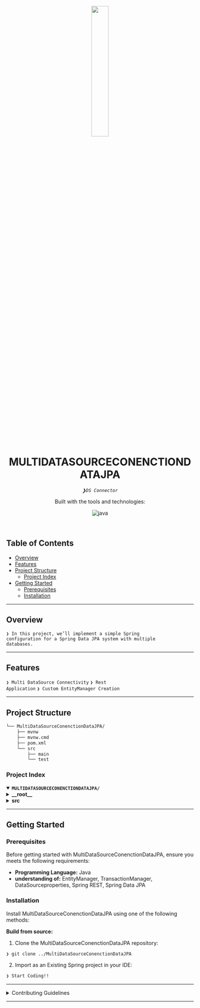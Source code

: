 <p align="center">
    <img src="https://www.svgrepo.com/show/224779/center-alignment-alignment.svg" align="center" width="30%">
</p>
<p align="center"><h1 align="center">MULTIDATASOURCECONENCTIONDATAJPA</h1></p>
<p align="center">
	<em><code>❯DS Connector</code></em>
</p>
<p align="center">
	<!-- local repository, no metadata badges. --></p>
<p align="center">Built with the tools and technologies:</p>
<p align="center">
	<img src="https://img.shields.io/badge/java-%23ED8B00.svg?style=default&logo=openjdk&logoColor=white" alt="java">
</p>
<br>

##  Table of Contents

- [ Overview](#-overview)
- [ Features](#-features)
- [ Project Structure](#-project-structure)
  - [ Project Index](#-project-index)
- [ Getting Started](#-getting-started)
  - [ Prerequisites](#-prerequisites)
  - [ Installation](#-installation)
---

##  Overview

<code>❯ In this project, we’ll implement a simple Spring configuration for a Spring Data JPA system with multiple databases.</code>

---

##  Features

<code>❯ Multi DataSource Connectivity</code>
<code>❯ Rest Application</code>
<code>❯ Custom EntityManager Creation</code>

---

##  Project Structure

```sh
└── MultiDataSourceConenctionDataJPA/
    ├── mvnw
    ├── mvnw.cmd
    ├── pom.xml
    └── src
        ├── main
        └── test
```


###  Project Index
<details open>
	<summary><b><code>MULTIDATASOURCECONENCTIONDATAJPA/</code></b></summary>
	<details> <!-- __root__ Submodule -->
		<summary><b>__root__</b></summary>
		<blockquote>
			<table>
			<tr>
				<td><b><a href='./MultiDataSourceConenctionDataJPA/blob/master/mvnw'>mvnw</a></b></td>
				<td><code>❯ REPLACE-ME</code></td>
			</tr>
			<tr>
				<td><b><a href='./MultiDataSourceConenctionDataJPA/blob/master/mvnw.cmd'>mvnw.cmd</a></b></td>
				<td><code>❯ REPLACE-ME</code></td>
			</tr>
			</table>
		</blockquote>
	</details>
	<details> <!-- src Submodule -->
		<summary><b>src</b></summary>
		<blockquote>
			<details>
				<summary><b>main</b></summary>
				<blockquote>
					<details>
						<summary><b>java</b></summary>
						<blockquote>
							<details>
								<summary><b>com</b></summary>
								<blockquote>
									<details>
										<summary><b>jpa</b></summary>
										<blockquote>
											<details>
												<summary><b>app</b></summary>
												<blockquote>
													<table>
													<tr>
														<td><b><a href='./MultiDataSourceConenctionDataJPA/blob/master/src\main\java\com\jpa\app\MultiDataSourceConenctionDataJpaApplication.java'>MultiDataSourceConenctionDataJpaApplication.java</a></b></td>
														<td><code>❯ REPLACE-ME</code></td>
													</tr>
													</table>
													<details>
														<summary><b>configurations</b></summary>
														<blockquote>
															<table>
															<tr>
																<td><b><a href='./MultiDataSourceConenctionDataJPA/blob/master/src\main\java\com\jpa\app\configurations\HotelEntityDatatSourceConfiguration.java'>HotelEntityDatatSourceConfiguration.java</a></b></td>
																<td><code>❯ REPLACE-ME</code></td>
															</tr>
															<tr>
																<td><b><a href='./MultiDataSourceConenctionDataJPA/blob/master/src\main\java\com\jpa\app\configurations\HotelEntityJPAConfiguration.java'>HotelEntityJPAConfiguration.java</a></b></td>
																<td><code>❯ REPLACE-ME</code></td>
															</tr>
															<tr>
																<td><b><a href='./MultiDataSourceConenctionDataJPA/blob/master/src\main\java\com\jpa\app\configurations\UserEntityDatatSourceConfiguration.java'>UserEntityDatatSourceConfiguration.java</a></b></td>
																<td><code>❯ REPLACE-ME</code></td>
															</tr>
															<tr>
																<td><b><a href='./MultiDataSourceConenctionDataJPA/blob/master/src\main\java\com\jpa\app\configurations\UserEntityJPAConfiguration.java'>UserEntityJPAConfiguration.java</a></b></td>
																<td><code>❯ REPLACE-ME</code></td>
															</tr>
															</table>
														</blockquote>
													</details>
													<details>
														<summary><b>controller</b></summary>
														<blockquote>
															<table>
															<tr>
																<td><b><a href='./MultiDataSourceConenctionDataJPA/blob/master/src\main\java\com\jpa\app\controller\ServiceHandlerController.java'>ServiceHandlerController.java</a></b></td>
																<td><code>❯ REPLACE-ME</code></td>
															</tr>
															</table>
														</blockquote>
													</details>
													<details>
														<summary><b>service</b></summary>
														<blockquote>
															<table>
															<tr>
																<td><b><a href='./MultiDataSourceConenctionDataJPA/blob/master/src\main\java\com\jpa\app\service\RequestHandlerService.java'>RequestHandlerService.java</a></b></td>
																<td><code>❯ REPLACE-ME</code></td>
															</tr>
															</table>
														</blockquote>
													</details>
													<details>
														<summary><b>entity</b></summary>
														<blockquote>
															<details>
																<summary><b>hotel</b></summary>
																<blockquote>
																	<table>
																	<tr>
																		<td><b><a href='./MultiDataSourceConenctionDataJPA/blob/master/src\main\java\com\jpa\app\entity\hotel\HotelEntity.java'>HotelEntity.java</a></b></td>
																		<td><code>❯ REPLACE-ME</code></td>
																	</tr>
																	</table>
																</blockquote>
															</details>
															<details>
																<summary><b>user</b></summary>
																<blockquote>
																	<table>
																	<tr>
																		<td><b><a href='./MultiDataSourceConenctionDataJPA/blob/master/src\main\java\com\jpa\app\entity\user\UserEntity.java'>UserEntity.java</a></b></td>
																		<td><code>❯ REPLACE-ME</code></td>
																	</tr>
																	</table>
																</blockquote>
															</details>
														</blockquote>
													</details>
													<details>
														<summary><b>repo</b></summary>
														<blockquote>
															<details>
																<summary><b>hotel</b></summary>
																<blockquote>
																	<table>
																	<tr>
																		<td><b><a href='./MultiDataSourceConenctionDataJPA/blob/master/src\main\java\com\jpa\app\repo\hotel\HotelEntityRepository.java'>HotelEntityRepository.java</a></b></td>
																		<td><code>❯ REPLACE-ME</code></td>
																	</tr>
																	</table>
																</blockquote>
															</details>
															<details>
																<summary><b>user</b></summary>
																<blockquote>
																	<table>
																	<tr>
																		<td><b><a href='./MultiDataSourceConenctionDataJPA/blob/master/src\main\java\com\jpa\app\repo\user\UserEntityrepository.java'>UserEntityrepository.java</a></b></td>
																		<td><code>❯ REPLACE-ME</code></td>
																	</tr>
																	</table>
																</blockquote>
															</details>
														</blockquote>
													</details>
												</blockquote>
											</details>
										</blockquote>
									</details>
								</blockquote>
							</details>
						</blockquote>
					</details>
				</blockquote>
			</details>
			<details>
				<summary><b>test</b></summary>
				<blockquote>
					<details>
						<summary><b>java</b></summary>
						<blockquote>
							<details>
								<summary><b>com</b></summary>
								<blockquote>
									<details>
										<summary><b>jpa</b></summary>
										<blockquote>
											<details>
												<summary><b>app</b></summary>
												<blockquote>
													<table>
													<tr>
														<td><b><a href='./MultiDataSourceConenctionDataJPA/blob/master/src\test\java\com\jpa\app\MultiDataSourceConenctionDataJpaApplicationTests.java'>MultiDataSourceConenctionDataJpaApplicationTests.java</a></b></td>
														<td><code>❯ REPLACE-ME</code></td>
													</tr>
													</table>
												</blockquote>
											</details>
										</blockquote>
									</details>
								</blockquote>
							</details>
						</blockquote>
					</details>
				</blockquote>
			</details>
		</blockquote>
	</details>
</details>

---
##  Getting Started

###  Prerequisites

Before getting started with MultiDataSourceConenctionDataJPA, ensure you meets the following requirements:

- **Programming Language:** Java
- **understanding of:** EntityManager, TransactionManager, DataSourceproperties, Spring REST, Spring Data JPA


###  Installation

Install MultiDataSourceConenctionDataJPA using one of the following methods:

**Build from source:**

1. Clone the MultiDataSourceConenctionDataJPA repository:
```sh
❯ git clone ../MultiDataSourceConenctionDataJPA
```

2. Import as an Existing Spring project in your IDE:
```sh
❯ Start Coding!!
```

---

<details closed>
<summary>Contributing Guidelines</summary>

1. **Fork the Repository**: Start by forking the project repository to your LOCAL account.
2. **Clone Locally**: Clone the forked repository to your local machine using a git client.
   ```sh
   git clone ./MultiDataSourceConenctionDataJPA
   ```
3. **Create a New Branch**: Always work on a new branch, giving it a descriptive name.
   ```sh
   git checkout -b new-feature-x
   ```
4. **Make Your Changes**: Develop and test your changes locally.
5. **Commit Your Changes**: Commit with a clear message describing your updates.
   ```sh
   git commit -m 'Implemented new feature x.'
   ```
6. **Push to LOCAL**: Push the changes to your forked repository.
   ```sh
   git push origin new-feature-x
   ```
7. **Submit a Pull Request**: Create a PR against the original project repository. Clearly describe the changes and their motivations.
8. **Review**: Once your PR is reviewed and approved, it will be merged into the main branch. Congratulations on your contribution!
</details>


---
